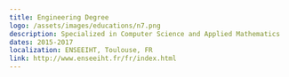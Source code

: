 ```yaml
---
title: Engineering Degree
logo: /assets/images/educations/n7.png
description: Specialized in Computer Science and Applied Mathematics
dates: 2015-2017
localization: ENSEEIHT, Toulouse, FR
link: http://www.enseeiht.fr/fr/index.html
---
```

<!---
Gregoire Boiron <gregoire.boiron@gmail.com>
Copyright (c) 2018 Gregoire Boiron  All Rights Reserved.
--->
